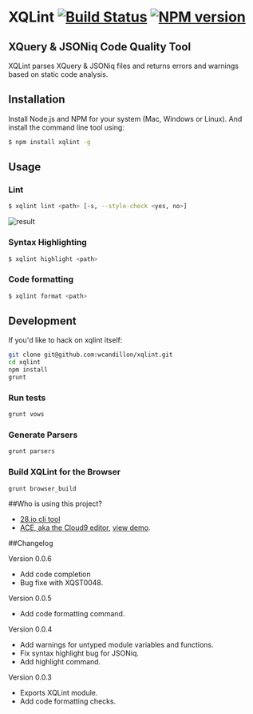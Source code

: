 XQLint [![Build Status](https://travis-ci.org/wcandillon/xqlint.svg?branch=master)](https://travis-ci.org/wcandillon/xqlint) [![NPM version](https://badge.fury.io/js/xqlint.png)](http://badge.fury.io/js/xqlint)
============

## XQuery & JSONiq Code Quality Tool

XQLint parses XQuery & JSONiq files and returns errors and warnings based on static code analysis.

## Installation

Install Node.js and NPM for your system (Mac, Windows or Linux). And install the command line tool using:

```bash
$ npm install xqlint -g
```
## Usage

### Lint

```bash
$ xqlint lint <path> [-s, --style-check <yes, no>]
```
![result](https://dl.dropboxusercontent.com/u/1487285/Screenshot%202014-03-22%2015.40.41.png)

### Syntax Highlighting

```bash
$ xqlint highlight <path>
```

### Code formatting

```bash
$ xqlint format <path>
```

## Development

If you'd like to hack on xqlint itself:

```bash
git clone git@github.com:wcandillon/xqlint.git
cd xqlint
npm install
grunt
```

### Run tests

```bash
grunt vows
```

### Generate Parsers

```bash
grunt parsers
```

### Build XQLint for the Browser

```bash
grunt browser_build
```

##Who is using this project?
* [28.io cli tool](https://github.com/28msec/28)
* [ACE, aka the Cloud9 editor](https://github.com/ajaxorg/ace), [view demo](http://try.zorba.io).

##Changelog

Version 0.0.6
* Add code completion
* Bug fixe with XQST0048.

Version 0.0.5
* Add code formatting command.

Version 0.0.4
* Add warnings for untyped module variables and functions.
* Fix syntax highlight bug for JSONiq.
* Add highlight command.

Version 0.0.3
* Exports XQLint module.
* Add code formatting checks.
